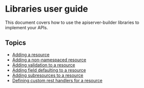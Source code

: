 # Libraries user guide

This document covers how to use the apiserver-builder libraries to
implement your APIs.

## Topics

- [Adding a resource](adding_resources.md)
- [Adding a non-namespaced resource](adding_non_namespaced_resources.md)
- [Adding validation to a resource](adding_validation.md)
- [Adding field defaulting to a resource](adding_defaulting.md)
- [Adding subresources to a resource](adding_subresources.md)
- [Defining custom rest handlers for a resource](adding_custom_rest.md)